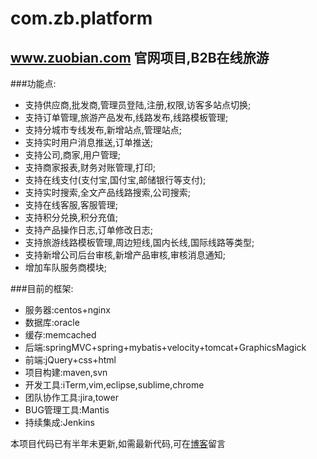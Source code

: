 com.zb.platform
===============

## www.zuobian.com 官网项目,B2B在线旅游 

###功能点:
* 支持供应商,批发商,管理员登陆,注册,权限,访客多站点切换;
* 支持订单管理,旅游产品发布,线路发布,线路模板管理;
* 支持分城市专线发布,新增站点,管理站点;
* 支持实时用户消息推送,订单推送;
* 支持公司,商家,用户管理;
* 支持商家报表,财务对账管理,打印;
* 支持在线支付(支付宝,国付宝,邮储银行等支付);
* 支持实时搜索,全文产品线路搜索,公司搜索;
* 支持在线客服,客服管理;
* 支持积分兑换,积分充值;
* 支持产品操作日志,订单修改日志;
* 支持旅游线路模板管理,周边短线,国内长线,国际线路等类型;
* 支持新增公司后台审核,新增产品审核,审核消息通知;
* 增加车队服务商模块;

###目前的框架:
* 服务器:centos+nginx
* 数据库:oracle
* 缓存:memcached
* 后端:springMVC+spring+mybatis+velocity+tomcat+GraphicsMagick
* 前端:jQuery+css+html
* 项目构建:maven,svn
* 开发工具:iTerm,vim,eclipse,sublime,chrome
* 团队协作工具:jira,tower
* BUG管理工具:Mantis
* 持续集成:Jenkins

本项目代码已有半年未更新,如需最新代码,可在[博客](http://lawrence-zxc.github.io/)留言
